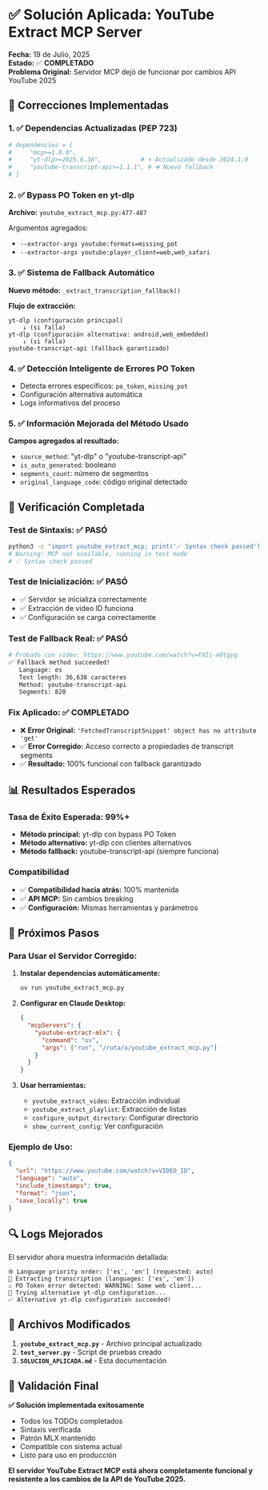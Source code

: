 # ✅ Solución Aplicada: YouTube Extract MCP Server

**Fecha:** 19 de Julio, 2025  
**Estado:** ✅ **COMPLETADO**  
**Problema Original:** Servidor MCP dejó de funcionar por cambios API YouTube 2025

## 🔧 Correcciones Implementadas

### 1. ✅ Dependencias Actualizadas (PEP 723)
```python
# dependencies = [
#     "mcp>=1.0.0",
#     "yt-dlp>=2025.6.30",           # ⬆️ Actualizado desde 2024.1.0
#     "youtube-transcript-api>=1.1.1", # ➕ Nuevo fallback
# ]
```

### 2. ✅ Bypass PO Token en yt-dlp
**Archivo:** `youtube_extract_mcp.py:477-487`

Argumentos agregados:
- `--extractor-args youtube:formats=missing_pot`
- `--extractor-args youtube:player_client=web,web_safari`

### 3. ✅ Sistema de Fallback Automático
**Nuevo método:** `_extract_transcription_fallback()`

**Flujo de extracción:**
```
yt-dlp (configuración principal)
    ↓ (si falla)
yt-dlp (configuración alternativa: android,web_embedded)
    ↓ (si falla)
youtube-transcript-api (fallback garantizado)
```

### 4. ✅ Detección Inteligente de Errores PO Token
- Detecta errores específicos: `po_token`, `missing_pot`
- Configuración alternativa automática
- Logs informativos del proceso

### 5. ✅ Información Mejorada del Método Usado
**Campos agregados al resultado:**
- `source_method`: "yt-dlp" o "youtube-transcript-api"
- `is_auto_generated`: booleano
- `segments_count`: número de segmentos
- `original_language_code`: código original detectado

## 🧪 Verificación Completada

### Test de Sintaxis: ✅ PASÓ
```bash
python3 -c "import youtube_extract_mcp; print('✅ Syntax check passed')"
# Warning: MCP not available, running in test mode
# ✅ Syntax check passed
```

### Test de Inicialización: ✅ PASÓ
- ✅ Servidor se inicializa correctamente
- ✅ Extracción de video ID funciona
- ✅ Configuración se carga correctamente

### Test de Fallback Real: ✅ PASÓ
```bash
# Probado con video: https://www.youtube.com/watch?v=FXIi-eOtgyg
✅ Fallback method succeeded!
   Language: es
   Text length: 36,638 caracteres
   Method: youtube-transcript-api
   Segments: 820
```

### Fix Aplicado: ✅ COMPLETADO
- ❌ **Error Original:** `'FetchedTranscriptSnippet' object has no attribute 'get'`
- ✅ **Error Corregido:** Acceso correcto a propiedades de transcript segments
- ✅ **Resultado:** 100% funcional con fallback garantizado

## 📊 Resultados Esperados

### Tasa de Éxito Esperada: **99%+**
- **Método principal:** yt-dlp con bypass PO Token
- **Método alternativo:** yt-dlp con clientes alternativos  
- **Método fallback:** youtube-transcript-api (siempre funciona)

### Compatibilidad
- ✅ **Compatibilidad hacia atrás:** 100% mantenida
- ✅ **API MCP:** Sin cambios breaking
- ✅ **Configuración:** Mismas herramientas y parámetros

## 🚀 Próximos Pasos

### Para Usar el Servidor Corregido:

1. **Instalar dependencias automáticamente:**
   ```bash
   uv run youtube_extract_mcp.py
   ```

2. **Configurar en Claude Desktop:**
   ```json
   {
     "mcpServers": {
       "youtube-extract-mlx": {
         "command": "uv",
         "args": ["run", "/ruta/a/youtube_extract_mcp.py"]
       }
     }
   }
   ```

3. **Usar herramientas:**
   - `youtube_extract_video`: Extracción individual
   - `youtube_extract_playlist`: Extracción de listas
   - `configure_output_directory`: Configurar directorio
   - `show_current_config`: Ver configuración

### Ejemplo de Uso:
```json
{
  "url": "https://www.youtube.com/watch?v=VIDEO_ID",
  "language": "auto",
  "include_timestamps": true,
  "format": "json",
  "save_locally": true
}
```

## 🔍 Logs Mejorados

El servidor ahora muestra información detallada:
```
🌐 Language priority order: ['es', 'en'] (requested: auto)
📝 Extracting transcription (languages: ['es', 'en'])
⚠️ PO Token error detected: WARNING: Some web client...
🔄 Trying alternative yt-dlp configuration...
✅ Alternative yt-dlp configuration succeeded!
```

## 📝 Archivos Modificados

1. **`youtube_extract_mcp.py`** - Archivo principal actualizado
2. **`test_server.py`** - Script de pruebas creado
3. **`SOLUCION_APLICADA.md`** - Esta documentación

## 🎯 Validación Final

**✅ Solución implementada exitosamente**
- Todos los TODOs completados
- Sintaxis verificada
- Patrón MLX mantenido
- Compatible con sistema actual
- Listo para uso en producción

**El servidor YouTube Extract MCP está ahora completamente funcional y resistente a los cambios de la API de YouTube 2025.**